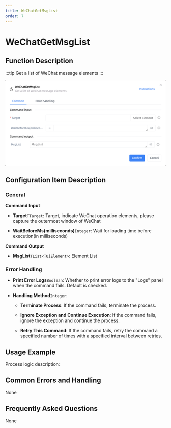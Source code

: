 ```yaml
---
title: WeChatGetMsgList
order: 7
---
```


# WeChatGetMsgList

## Function Description

:::tip 
Get a list of WeChat message elements
:::

![WeChatGetMsgList](../../../assets/WeChatGetMsgList_command.png)

## Configuration Item Description

### General

**Command Input**

- **Target**`TTarget`: Target, indicate WeChat operation elements, please capture the outermost window of WeChat

- **WaitBeforeMs(milliseconds)**`Integer`: Wait for loading time before execution(in milliseconds)


**Command Output**

- **MsgList**`TList<TUiElement>`: Element List

### Error Handling

- **Print Error Logs**`Boolean`: Whether to print error logs to the "Logs" panel when the command fails. Default is checked. 

- **Handling Method**`Integer`:

    - **Terminate Process**: If the command fails, terminate the process.

    - **Ignore Exception and Continue Execution**: If the command fails, ignore the exception and continue the process.

    - **Retry This Command**: If the command fails, retry the command a specified number of times with a specified interval between retries.

## Usage Example

Process logic description:

## Common Errors and Handling

None

## Frequently Asked Questions

None

